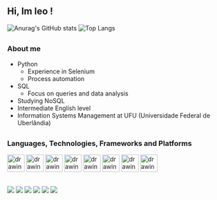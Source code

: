 ## Hi, Im leo !

![Anurag's GitHub stats](https://github-readme-stats.vercel.app/api?username=leoborgesm&show_icons=true&theme=dark)
![Top Langs](https://github-readme-stats.vercel.app/api/top-langs/?username=leoborgesm&hide_progress=true&theme=dark)

##
<h3 id="about-me">About me</h3>

* Python 
  * Experience in Selenium
  * Process automation
* SQL
  * Focus on queries and data analysis
* Studying NoSQL
* Intermediate English level
* Information Systems Management at UFU (Universidade Federal de Uberlândia)

##
<h3>Languages, Technologies, Frameworks and Platforms</h3>

<span>
<img src="https://github.com/amandewatnitrr/amandewatnitrr/blob/main/imgs/visual-studio-code.svg" alt="drawing" width="40"/>
<img src="https://cdn.jsdelivr.net/gh/devicons/devicon/icons/python/python-original.svg" alt="drawing" width="40" />
<img src="https://cdn.jsdelivr.net/gh/devicons/devicon/icons/selenium/selenium-original.svg" alt="drawing" width="40" />
<img src="https://cdn.jsdelivr.net/gh/devicons/devicon/icons/mysql/mysql-original.svg" alt="drawing" width="40"  />
<img src="https://cdn.jsdelivr.net/gh/devicons/devicon/icons/django/django-plain.svg" alt="drawing" width="40" />
<img src="https://cdn.jsdelivr.net/gh/devicons/devicon/icons/css3/css3-original.svg" alt="drawing" width="40"/>
<img src="https://cdn.jsdelivr.net/gh/devicons/devicon/icons/html5/html5-original.svg" alt="drawing" width="40"/>
<img src="https://cdn.jsdelivr.net/gh/devicons/devicon/icons/pandas/pandas-original.svg" alt="drawing" width="40" />

</span>

##
<div> 
  <a href="https://www.instagram.com/lleo.borges/" target="_blank"><img src="https://img.shields.io/badge/-Instagram-%23E4405F?style=for-the-badge&logo=instagram&logoColor=white" target="_blank"></a>
 	<a href="https://www.twitch.tv/leleott" target="_blank"><img src="https://img.shields.io/badge/Twitch-9146FF?style=for-the-badge&logo=twitch&logoColor=white" target="_blank"></a>
  <a href="https://discord.com/users/209186063267266562" target="_blank"><img src="https://img.shields.io/badge/Discord-7289DA?style=for-the-badge&logo=discord&logoColor=white" target="_blank"></a> 
  <a href="mailto:leoborgesm2@gmail.com"><img src="https://img.shields.io/badge/-Gmail-%23333?style=for-the-badge&logo=gmail&logoColor=white" target="_blank"></a>
  <a href="https://www.linkedin.com/in/leonardo-borges-b35a93242/" target="_blank"><img src="https://img.shields.io/badge/-LinkedIn-%230077B5?style=for-the-badge&logo=linkedin&logoColor=white" target="_blank"></a> 
  <a href="https://twitter.com/leott0" target="_blank"><img src= "https://img.shields.io/badge/Twitter-1DA1F2?style=for-the-badge&logo=twitter&logoColor=white" ></a>
  
</div>

          
          
          



